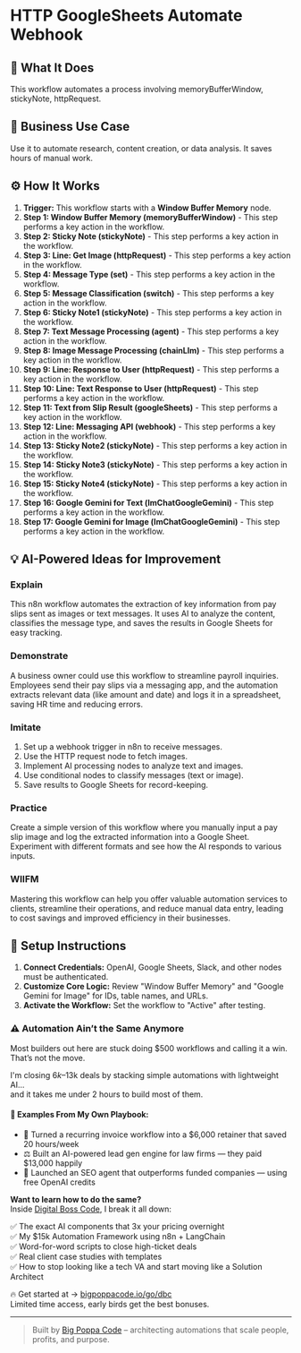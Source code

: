 # HTTP GoogleSheets Automate Webhook

## 🚀 What It Does
This workflow automates a process involving memoryBufferWindow, stickyNote, httpRequest.

## 💼 Business Use Case
Use it to automate research, content creation, or data analysis. It saves hours of manual work.

## ⚙️ How It Works
1.  **Trigger:** This workflow starts with a **Window Buffer Memory** node.
2. **Step 1: Window Buffer Memory (memoryBufferWindow)** - This step performs a key action in the workflow.
3. **Step 2: Sticky Note (stickyNote)** - This step performs a key action in the workflow.
4. **Step 3: Line: Get Image (httpRequest)** - This step performs a key action in the workflow.
5. **Step 4: Message Type (set)** - This step performs a key action in the workflow.
6. **Step 5: Message Classification (switch)** - This step performs a key action in the workflow.
7. **Step 6: Sticky Note1 (stickyNote)** - This step performs a key action in the workflow.
8. **Step 7: Text Message Processing (agent)** - This step performs a key action in the workflow.
9. **Step 8: Image Message Processing (chainLlm)** - This step performs a key action in the workflow.
10. **Step 9: Line: Response to User (httpRequest)** - This step performs a key action in the workflow.
11. **Step 10: Line: Text Response to User (httpRequest)** - This step performs a key action in the workflow.
12. **Step 11: Text from Slip Result (googleSheets)** - This step performs a key action in the workflow.
13. **Step 12: Line: Messaging API (webhook)** - This step performs a key action in the workflow.
14. **Step 13: Sticky Note2 (stickyNote)** - This step performs a key action in the workflow.
15. **Step 14: Sticky Note3 (stickyNote)** - This step performs a key action in the workflow.
16. **Step 15: Sticky Note4 (stickyNote)** - This step performs a key action in the workflow.
17. **Step 16: Google Gemini for Text (lmChatGoogleGemini)** - This step performs a key action in the workflow.
18. **Step 17: Google Gemini for Image (lmChatGoogleGemini)** - This step performs a key action in the workflow.

## 💡 AI-Powered Ideas for Improvement
### Explain
This n8n workflow automates the extraction of key information from pay slips sent as images or text messages. It uses AI to analyze the content, classifies the message type, and saves the results in Google Sheets for easy tracking.

### Demonstrate
A business owner could use this workflow to streamline payroll inquiries. Employees send their pay slips via a messaging app, and the automation extracts relevant data (like amount and date) and logs it in a spreadsheet, saving HR time and reducing errors.

### Imitate
1. Set up a webhook trigger in n8n to receive messages.
2. Use the HTTP request node to fetch images.
3. Implement AI processing nodes to analyze text and images.
4. Use conditional nodes to classify messages (text or image).
5. Save results to Google Sheets for record-keeping.

### Practice
Create a simple version of this workflow where you manually input a pay slip image and log the extracted information into a Google Sheet. Experiment with different formats and see how the AI responds to various inputs.

### WIIFM
Mastering this workflow can help you offer valuable automation services to clients, streamline their operations, and reduce manual data entry, leading to cost savings and improved efficiency in their businesses.

## 🔧 Setup Instructions
1. **Connect Credentials:** OpenAI, Google Sheets, Slack, and other nodes must be authenticated.
2. **Customize Core Logic:** Review "Window Buffer Memory" and "Google Gemini for Image" for IDs, table names, and URLs.
3. **Activate the Workflow:** Set the workflow to "Active" after testing.

### ⚠️ Automation Ain’t the Same Anymore

Most builders out here are stuck doing $500 workflows and calling it a win.  
That’s not the move.  

I'm closing $6k–$13k deals by stacking simple automations with lightweight AI...  
and it takes me under 2 hours to build most of them.

#### 🧠 Examples From My Own Playbook:
- 🔁 Turned a recurring invoice workflow into a $6,000 retainer that saved 20 hours/week  
- ⚖️ Built an AI-powered lead gen engine for law firms — they paid $13,000 happily  
- 🚀 Launched an SEO agent that outperforms funded companies — using free OpenAI credits  

**Want to learn how to do the same?**  
Inside [Digital Boss Code](https://bigpoppacode.io/go/dbc), I break it all down:

✅ The exact AI components that 3x your pricing overnight  
✅ My $15k Automation Framework using n8n + LangChain  
✅ Word-for-word scripts to close high-ticket deals  
✅ Real client case studies with templates  
✅ How to stop looking like a tech VA and start moving like a Solution Architect  

🔥 Get started at → [bigpoppacode.io/go/dbc](https://bigpoppacode.io/go/dbc)  
Limited time access, early birds get the best bonuses.

---
> Built by [Big Poppa Code](https://bigpoppacode.io) – architecting automations that scale people, profits, and purpose.
